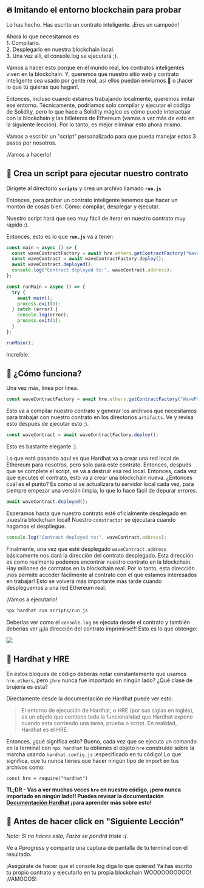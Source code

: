 ## 🔥 Imitando el entorno blockchain para probar

Lo has hecho. Has escrito un contrato inteligente. ¡Eres un campeón!

Ahora lo que necesitamos es\
1\. Compilarlo.\
2\. Desplegarlo en nuestra blockchain local.\
3\. Una vez allí, el console.log se ejecutará ;).

Vamos a hacer esto porque en el mundo real, los contratos inteligentes viven en la blockchain. Y, queremos que nuestro sitio web y contrato inteligente sea usado por gente real, así ellos puedan enviarnos 👋 o ¡hacer lo que tú quieras que hagan!.

Entonces, incluso cuando estamos trabajando localmente, queremos imitar ese entorno. Técnicamente, podríamos solo compilar y ejecutar el código de Solidity, pero lo que hace a Solidity mágico es cómo puede interactuar con la blockchain y las billeteras de Ethereum (vamos a ver más de esto en la siguiente lección). Por lo tanto, es mejor eliminar esto ahora mismo.

Vamos a escribir un "script" personalizado para que pueda manejar estos 3 pasos por nosotros.

¡Vamos a hacerlo!

## 📝 Crea un script para ejecutar nuestro contrato

Dirígete al directorio **`scripts`** y crea un archivo llamado **`run.js`**

Entonces, para probar un contrato inteligente tenemos que hacer un montón de cosas bien. Cómo: compilar, desplegar y ejecutar.

Nuestro script hará que sea muy fácil de iterar en nuestro contrato muy rápido :).

Entonces, esto es lo que **`run.js`** va a tener:

```javascript
const main = async () => {
  const waveContractFactory = await hre.ethers.getContractFactory("WavePortal");
  const waveContract = await waveContractFactory.deploy();
  await waveContract.deployed();
  console.log("Contract deployed to:", waveContract.address);
};

const runMain = async () => {
  try {
    await main();
    process.exit(0);
  } catch (error) {
    console.log(error);
    process.exit(1);
  }
};

runMain();
```

Increíble.

## 🤔 ¿Cómo funciona?

Una vez más, línea por línea.

```javascript
const waveContractFactory = await hre.ethers.getContractFactory("WavePortal");
```

Esto va a compilar nuestro contrato y generar los archivos que necesitamos para trabajar con nuestro contrato en los directorios `artifacts`. Ve y revisa esto después de ejecutar esto ;).

```javascript
const waveContract = await waveContractFactory.deploy();
```

Esto es bastante elegante :). 

Lo que está pasando aquí es que Hardhat va a crear una red local de Ethereum para nosotros, pero solo para este contrato. Entonces, después que se complete el script, se va a destruir esa red local. Entonces, cada vez que ejecutes el contrato, esto va a crear una blockchain nueva. ¿Entonces cuál es el punto? Es como si se actualizara tu servidor local cada vez, para siempre empezar una versión limpia, lo que lo hace fácil de depurar errores.

```javascript
await waveContract.deployed();
```

Esperamos hasta que nuestro contrato esté oficialmente desplegado en ¡nuestra blockchain local! Nuestro `constructor` se ejecutará cuando hagamos el despliegue.

```javascript
console.log("Contract deployed to:", waveContract.address);
```

Finalmente, una vez que esté desplegado `waveContract.address` básicamente nos dará la dirección del contrato desplegado. Esta dirección es como realmente podemos encontrar nuestro contrato en la blockchain. Hay millones de contratos en la blockchain real. Por lo tanto, esta dirección ¡nos permite acceder fácilmente al contrato con el que estamos interesados en trabajar! Esto se volverá más importante más tarde cuando despleguemos a una red Ethereum real.

¡Vamos a ejecutarlo!

```bash
npx hardhat run scripts/run.js
```

Deberías ver como el `console.log` se ejecuta desde el contrato y también deberías ver ¡¡¡la dirección del contrato imprimirse!!! Esto es lo que obtengo:

![](https://i.imgur.com/ug79rOM.png)


## 🎩 Hardhat y HRE

En estos bloques de código deberás notar constantemente que usamos `hre.ethers`, pero ¿`hre` nunca fue importado en ningún lado? ¿Qué clase de brujería es esta?

Directamente desde la documentación de Hardhat puede ver esto:

> El entorno de ejecución de Hardhat, o HRE (por sus siglas en inglés), es un objeto que contiene toda la funcionalidad que Hardhat expone cuando esta corriendo una tarea, prueba o script. En realidad, Hardhat es el HRE.

Entonces, ¿qué significa esto? Bueno, cada vez que se ejecuta un comando en la terminal con `npx hardhat` tu obtienes el objeto `hre` construido sobre la marcha usando `hardhat.config.js` ¡especificado en tu código! Lo que significa, que tu nunca tienes que hacer ningún tipo de import en tus archivos como:

`const hre = require("hardhat")`

**TL;DR - Vas a ver muchas veces `hre` en nuestro código, ¡pero nunca importado en ningún lado!! Puedes revisar la documentación [Documentación Hardhat](https://hardhat.org/advanced/hardhat-runtime-environment.html) ¡para aprender más sobre esto!**

## 🚨 Antes de hacer click en "Siguiente Lección"

*Nota: Si no haces esto, Farza se pondrá triste :(.*

Ve a #progress y comparte una captura de pantalla de tu terminal con el resultado.

¡Asegúrate de hacer que el console.log diga lo que quieras! Ya has escrito tu propio contrato y ejecutarlo en tu propia blockchain WOOOOOOOOOO! ¡VAMOOOS!
